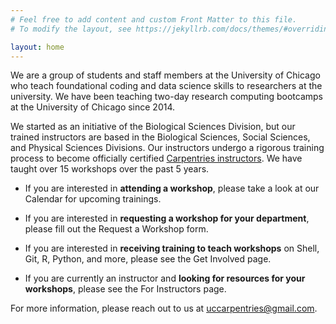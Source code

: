 ```yaml
---
# Feel free to add content and custom Front Matter to this file.
# To modify the layout, see https://jekyllrb.com/docs/themes/#overriding-theme-defaults

layout: home
---
```


We are a group of students and staff members at the University of Chicago who teach foundational coding and data science skills to researchers at the university. We have been teaching two-day research computing bootcamps at the University of Chicago since 2014. 

We started as an initiative of the Biological Sciences Division, but our trained instructors are based in the Biological Sciences, Social Sciences, and Physical Sciences Divisions. Our instructors undergo a rigorous training process to become officially certified [Carpentries instructors](https://carpentries.org/about/). We have taught over 15 workshops over the past 5 years. 

- If you are interested in **attending a workshop**, please take a look at our Calendar for upcoming trainings.

- If you are interested in **requesting a workshop for your department**, please fill out the Request a Workshop form.

- If you are interested in **receiving training to teach workshops** on Shell, Git, R, Python, and more, please see the Get Involved page.

- If you are currently an instructor and **looking for resources for your workshops**, please see the For Instructors page.

For more information, please reach out to us at uccarpentries@gmail.com.
